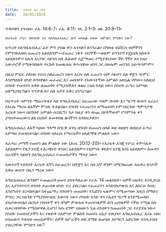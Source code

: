 ```yaml
---
title:  ሰንበት እና ሕጉ
date:   28/05/2024
---
```


ጥቅሶቹን ያንብቡ፡ ራእ. 14:6-7፣ ራእ. 4:11፣ ገላ. 2:1–3፣ ዘፀ. 20:8–11።

`በፍጥረት ሥራ፣ በሰንበት እና በእግዚአብሔር ሕግ መካከል ያለው ዝምድና ምንድን ነው?`

ፍጥረት በእግዚአብሔር ፊት ምን ያህል ዋጋ እንዳለን ይናገራል። በግዙፉ ዩኒቨርስ ብቻችንን የምንንከላወስ ፍጡራን አይደለንም—የጠፈር ነቁጥ ብናኞች—ወይም ድንገተኛ የጄኔቲክ ክስተት አይደለንም። በሌላ አነጋገር ሳይንስ ስለ ሕይወት አጀማመር የሚያቀርበው ችኮ ግኝት እና የዜና አውታሮች የሚቀባበሉት ትርክት ከመጽሐፍ ቅዱሳዊው ዘገባ ጋር በሁሉም መንገድ አይጣጣምም።

በዚህ ምድር ያለነው የሱስ ስለፈጠረን ነው። እርሱ ስለ ፈጠረን ብቻ ሳይሆን ስለ ዋጀን ጭምር እንሰግደለት ዘንድ ይገባዋል። መፈጠር እና መቤዠት የእውነተኛው አምልኮ አስኳል ናቸው። ስለዚህ ሰንበት የመዳንን እቅድ ለመረዳት የሚያስችለን ቁልፍ ርዕሰ ጉዳይ ነው። ሰንበት ፈጣሪ አምላክ ስለሚያደርግልን ጥንቃቄ እና ስለ አዳኙ ፍቅር ይነግረናል።

በፍጥረት ሳምንት ማጠናቀቂያ ላይ እግዚአብሔር በፈጠረው ዓለም ውበት እና ግርማ ውስጥ አረፈ። የእርሱ ማረፍ ለእኛም ምሳሌ ትቶልናል። ሰንበት የፈጠረንን ለማመስገን የምናደርገው ሣምንታዊ እረፍት ነው። በሰንበት አምልኮ ስናደርግ፣ ጌታ ከዚያ ቀን ውጪ በየትኛውም የሣምንቱ ቀን ያላስቀመጠውን ልዩ በረከት ለመቀበል ልባችንን እንከፍታለን።

እግዚአብሔር ለእኛ ካለው ዓላማ ስንርቅ እንኳ ሰንበት ከመጠን በላይ ወደ ወደደን ወደዚህ ፈጣሪ አምላክ ያመላክተናል። ሰንበት በእርሱ የማረፋችን ዘላለማዊ ምልክት ነው።

ለፈጣሪ ታማኝ የመሆን ልዩ ምልክት ነው (ሕዝ. 20፡12-20)። የእረፍት እንጂ የሥራ ተምሳሌት አይደለም። የጸጋ እንጂ የሕጋዊነት ቀንበር አይደለም። የእምነት ዋስትና እንጂ ኩነኔ አይደለም። ለመዳን በራሳችን ሳይሆን በእግዚአብሔር የመመካታችን ማሳያ ነው።

እውነተኛ የሰንበት እረፍት እኛን በፈጠረን፣ በዋጀን እና ስለ እኛ ዳግም በሚገለጠው አፍቃሪ ክንዶች እቅፍ ውስጥ በጸጋ ማረፍ ነው።

እግዚአብሔር ለዓለም የመጨረሻ ዘመን ያስተላለፈው የራእ. 14 መልእክት፣ ሰዎች በፍቅሩ እንዲያርፉ እና እያንዳንዱን ሰንበት ይጠብቁ ዘንድ ጥሪ ያደርጋል። የፈጠረንን እንድናስታውስ እና ለእርሱ ክብር እንድንሰጥ ይጋብዘናል። በተጨማሪ ሰንበትን መጠበቅ፣ የኤደንን ፍጽምና ከሚመጣው አዲስ ሰማይና ምድር ጋር በአንድ የሚያስተሳስር እውነት ነው። ሰንበት አንድ ቀን የኤደን ግርማ እንደሚመለስ ያስታውሰናል። በርካታ የሰባተኛ ቀን ዳግም ምጽአቱ ተጠባባቂዎች ሕግ ጠባቂዎች ናችሁ የሚል ክስ ሲቀርብባቸው የሚስተዋል ሲሆን፤ ክሱ ደግሞ ብዙውን ጊዜ ሰንበትን ከመጠበቅ ጋር የተያያዘ ነው። ሰንበት የመቤዠታችን እና የጽድቅ በእምነት ምልክት ከመሆኑ አኳያ ተወያዩ። እግዚአብሔር እረፉ ብሎ የሰጠውን ትእዛዝ መጠበቃችን፣ ሰዎች በሥራችን ወደ ሰማይ ለመሄድ እየጣርን አድርገው እንዲያስቡ ያደረጋቸው ምንድን ነው?

